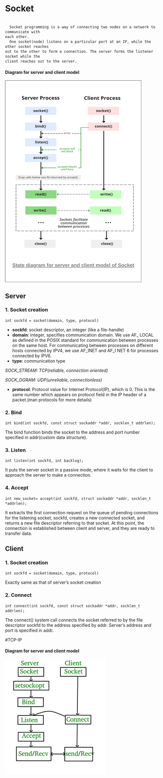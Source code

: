 # Socket

```

  Socket programming is a way of connecting two nodes on a network to communicate with
each other.
  One socket(node) listens on a particular port at an IP, while the other socket reaches 
out to the other to form a connection. The server forms the listener socket while the 
client reaches out to the server.

```

#### Diagram for server and client model

![](ressources/conceptSocket.png)

## Server
### 1. Socket creation

```
int sockfd = socket(domain, type, protocol)
```
 * __sockfd__: socket descriptor, an integer (like a file-handle)
 * __domain__: integer, specifies communication domain. We use AF_ LOCAL as defined in the POSIX standard for communication between processes on the same host. For communicating between processes on different hosts connected by IPV4, we use AF_INET and AF_I NET 6 for processes connected by IPV6.
 * __type__: communication type
 
*SOCK_STREAM: TCP(reliable, connection oriented)*

*SOCK_DGRAM: UDP(unreliable, connectionless)*
 * __protocol__: Protocol value for Internet Protocol(IP), which is 0. This is the same number which appears on protocol field in the IP header of a packet.(man protocols for more details)
 
 ### 2. Bind
 
 ```
int bind(int sockfd, const struct sockaddr *addr, socklen_t addrlen);
```

The bind function binds the socket to the address and port number specified in addr(custom data structure).

### 3. Listen

 ```
int listen(int sockfd, int backlog);
```

It puts the server socket in a passive mode, where it waits for the client to approach the server to make a connection.

### 4. Accept

 ```
int new_socket= accept(int sockfd, struct sockaddr *addr, socklen_t *addrlen);
```
It extracts the first connection request on the queue of pending connections for the listening socket, sockfd, creates a new connected socket, and returns a new file descriptor referring to that socket. At this point, the connection is established between client and server, and they are ready to transfer data.

## Client
### 1. Socket creation

```
int sockfd = socket(domain, type, protocol)
```

Exactly same as that of server’s socket creation

### 2. Connect

```
int connect(int sockfd, const struct sockaddr *addr, socklen_t addrlen);
```

The connect() system call connects the socket referred to by the file descriptor sockfd to the address specified by addr. Server’s address and port is specified in addr.

#TCP-IP

#### Diagram for server and client model

![](ressources/Socket_TCP-IP.png)

